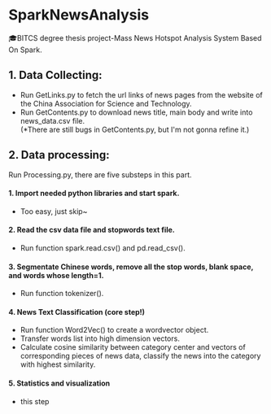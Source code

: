 # SparkNewsAnalysis
🎓BITCS degree thesis project-Mass News Hotspot Analysis System Based On Spark.

## 1. Data Collecting:

- Run GetLinks.py to fetch the url links of news pages from the website of the China Association for Science and Technology.
- Run GetContents.py to download news title, main body and write into news_data.csv file.
<br/>(*There are still bugs in GetContents.py, but I'm not gonna refine it.)
## 2. Data processing:
Run Processing.py, there are five substeps in this part.
#### 1. Import needed python libraries and start spark.
- Too easy, just skip~
#### 2. Read the csv data file and stopwords text file.
- Run function spark.read.csv() and pd.read_csv().
#### 3. Segmentate Chinese words, remove all the stop words, blank space, and words whose length=1.
- Run function tokenizer().
#### 4. News Text Classification (core step!)
- Run function Word2Vec() to create a wordvector object.
- Transfer words list into high dimension vectors.
- Calculate cosine similarity between category center and vectors of corresponding pieces of news data, classify the news into the category with highest similarity.
#### 5. Statistics and visualization
- this step
